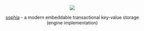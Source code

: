 
<p align="center">
	<a href="http://sphia.org"><img src="http://sophia.systems/sophia.png" /></a><br>
</p>
<p align="center">
	<a href="http://sphia.org">sophia</a> - a modern embeddable transactional key-value storage
	<br>
	(engine implementation)<br>
</p>
<br>
